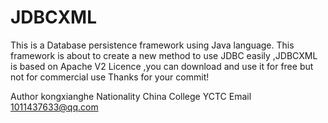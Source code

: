 JDBCXML
=======

This is a Database persistence framework using Java language.
This framework is about to create a new method to use JDBC easily ,JDBCXML is based on Apache V2 Licence ,you can download and use it for free but not for commercial use
Thanks for your commit!


Author kongxianghe
Nationality China
College YCTC
Email 1011437633@qq.com



